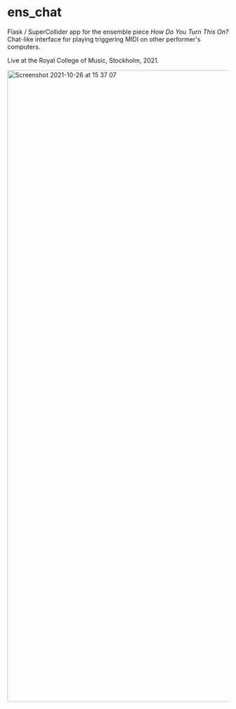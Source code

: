# ens_chat

Flask / SuperCollider app for the ensemble piece _How Do You Turn This On?_
Chat-like interface for playing triggering MIDI on other performer's computers.

Live at the Royal College of Music, Stockholm, 2021.

<img width="1435" alt="Screenshot 2021-10-26 at 15 37 07" src="https://github.com/zchrome/ens_chat/assets/42119488/bb31354f-88d6-4e37-9554-f36893f1d137">
